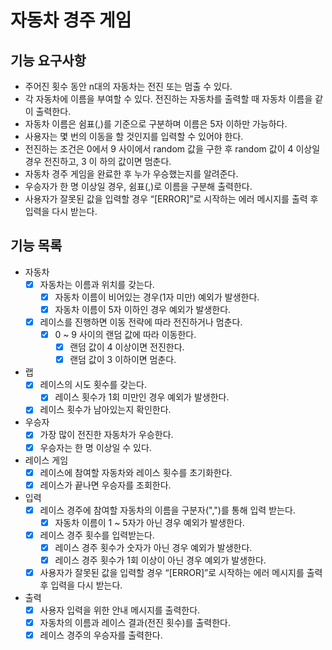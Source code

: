 # 자동차 경주 게임

## 기능 요구사항

- 주어진 횟수 동안 n대의 자동차는 전진 또는 멈출 수 있다.
- 각 자동차에 이름을 부여할 수 있다. 전진하는 자동차를 출력할 때 자동차 이름을 같이 출력한다.
- 자동차 이름은 쉼표(,)를 기준으로 구분하며 이름은 5자 이하만 가능하다.
- 사용자는 몇 번의 이동을 할 것인지를 입력할 수 있어야 한다.
- 전진하는 조건은 0에서 9 사이에서 random 값을 구한 후 random 값이 4 이상일 경우 전진하고, 3 이 하의 값이면 멈춘다.
- 자동차 경주 게임을 완료한 후 누가 우승했는지를 알려준다.
- 우승자가 한 명 이상일 경우, 쉼표(,)로 이름을 구분해 출력한다.
- 사용자가 잘못된 값을 입력할 경우 “[ERROR]”로 시작하는 에러 메시지를 출력 후 입력을 다시 받는다.

## 기능 목록

- 자동차
    - [x] 자동차는 이름과 위치를 갖는다.
        - [x] 자동차 이름이 비어있는 경우(1자 미만) 예외가 발생한다.
        - [x] 자동차 이름이 5자 이하인 경우 예외가 발생한다.
    - [x] 레이스를 진행하면 이동 전략에 따라 전진하거나 멈춘다.
        - [x] 0 ~ 9 사이의 랜덤 값에 따라 이동한다.
            - [x] 랜덤 값이 4 이상이면 전진한다.
            - [x] 랜덤 값이 3 이하이면 멈춘다.

- 랩
    - [x] 레이스의 시도 횟수를 갖는다.
        - [x] 레이스 횟수가 1회 미만인 경우 예외가 발생한다.
    - [x] 레이스 횟수가 남아있는지 확인한다.

- 우승자
    - [x] 가장 많이 전진한 자동차가 우승한다.
    - [x] 우승자는 한 명 이상일 수 있다.

- 레이스 게임
    - [x] 레이스에 참여할 자동차와 레이스 횟수를 초기화한다.
    - [x] 레이스가 끝나면 우승자를 조회한다.

- 입력
    - [x] 레이스 경주에 참여할 자동차의 이름을 구분자(",")를 통해 입력 받는다.
        - [x] 자동차 이름이 1 ~ 5자가 아닌 경우 예외가 발생한다.
    - [x] 레이스 경주 횟수를 입력받는다.
        - [x] 레이스 경주 횟수가 숫자가 아닌 경우 예외가 발생한다.
        - [x] 레이스 경주 횟수가 1회 이상이 아닌 경우 예외가 발생한다.
    - [x] 사용자가 잘못된 값을 입력할 경우 “[ERROR]”로 시작하는 에러 메시지를 출력 후 입력을 다시 받는다.

- 출력
    - [x] 사용자 입력을 위한 안내 메시지를 출력한다.
    - [x] 자동차의 이름과 레이스 결과(전진 횟수)를 출력한다.
    - [x] 레이스 경주의 우승자를 출력한다.
